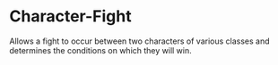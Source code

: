 # Character-Fight
Allows a fight to occur between two characters of various classes and determines the conditions on which they will win.
